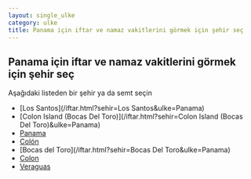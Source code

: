 ```yaml
---
layout: single_ulke
category: ulke
title: Panama için iftar ve namaz vakitlerini görmek için şehir seç
---
```



## Panama için iftar ve namaz vakitlerini görmek için şehir seç

Aşağıdaki listeden bir şehir ya da semt seçin


* [Los Santos](/iftar.html?sehir=Los Santos&ulke=Panama)
* [Colon Island (Bocas Del Toro)](/iftar.html?sehir=Colon Island (Bocas Del Toro)&ulke=Panama)
* [Panama](/iftar.html?sehir=Panama&ulke=Panama)
* [Colón](/iftar.html?sehir=Colón&ulke=Panama)
* [Bocas del Toro](/iftar.html?sehir=Bocas Del Toro&ulke=Panama)
* [Colon](/iftar.html?sehir=Colon&ulke=Panama)
* [Veraguas](/iftar.html?sehir=Veraguas&ulke=Panama)
